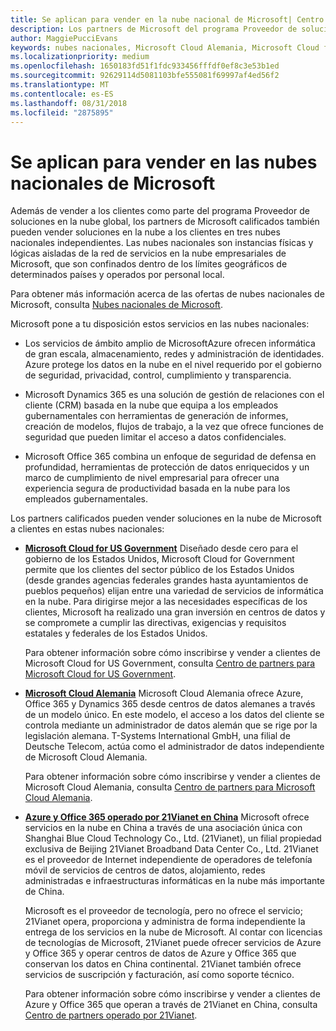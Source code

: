 ```yaml
---
title: Se aplican para vender en la nube nacional de Microsoft| Centro de partners
description: Los partners de Microsoft del programa Proveedor de soluciones en la nube pueden vender a los clientes inscritos en las nubes nacionales compatibles.
author: MaggiePucciEvans
keywords: nubes nacionales, Microsoft Cloud Alemania, Microsoft Cloud for US Government, 21Vianet, Microsoft Cloud China
ms.localizationpriority: medium
ms.openlocfilehash: 1650183fd51f1fdc933456fffdf0ef8c3e53b1ed
ms.sourcegitcommit: 92629114d5081103bfe555081f69997af4ed56f2
ms.translationtype: MT
ms.contentlocale: es-ES
ms.lasthandoff: 08/31/2018
ms.locfileid: "2875895"
---
```

# <a name="apply-to-sell-in-microsoft-national-clouds"></a>Se aplican para vender en las nubes nacionales de Microsoft

Además de vender a los clientes como parte del programa Proveedor de soluciones en la nube global, los partners de Microsoft calificados también pueden vender soluciones en la nube a los clientes en tres nubes nacionales independientes. Las nubes nacionales son instancias físicas y lógicas aisladas de la red de servicios en la nube empresariales de Microsoft, que son confinados dentro de los límites geográficos de determinados países y operados por personal local. 

Para obtener más información acerca de las ofertas de nubes nacionales de Microsoft, consulta [Nubes nacionales de Microsoft](https://www.microsoft.com/trustcenter/cloudservices/nationalcloud).

Microsoft pone a tu disposición estos servicios en las nubes nacionales:

-   Los servicios de ámbito amplio de MicrosoftAzure ofrecen informática de gran escala, almacenamiento, redes y administración de identidades. Azure protege los datos en la nube en el nivel requerido por el gobierno de seguridad, privacidad, control, cumplimiento y transparencia.

-   Microsoft Dynamics 365 es una solución de gestión de relaciones con el cliente (CRM) basada en la nube que equipa a los empleados gubernamentales con herramientas de generación de informes, creación de modelos, flujos de trabajo, a la vez que ofrece funciones de seguridad que pueden limitar el acceso a datos confidenciales.

-   Microsoft Office 365 combina un enfoque de seguridad de defensa en profundidad, herramientas de protección de datos enriquecidos y un marco de cumplimiento de nivel empresarial para ofrecer una experiencia segura de productividad basada en la nube para los empleados gubernamentales.

Los partners calificados pueden vender soluciones en la nube de Microsoft a clientes en estas nubes nacionales:

-   [**Microsoft Cloud for US Government**](https://www.microsoft.com/trustcenter/cloudservices/nationalcloud#Microsoft_Cloud_for_US) Diseñado desde cero para el gobierno de los Estados Unidos, Microsoft Cloud for Government permite que los clientes del sector público de los Estados Unidos (desde grandes agencias federales grandes hasta ayuntamientos de pueblos pequeños) elijan entre una variedad de servicios de informática en la nube. Para dirigirse mejor a las necesidades específicas de los clientes, Microsoft ha realizado una gran inversión en centros de datos y se compromete a cumplir las directivas, exigencias y requisitos estatales y federales de los Estados Unidos. 

    Para obtener información sobre cómo inscribirse y vender a clientes de Microsoft Cloud for US Government, consulta [Centro de partners para Microsoft Cloud for US Government](partner-center-for-microsoft-us-govt-cloud.md).

-   [**Microsoft Cloud Alemania**](https://www.microsoft.com/trustcenter/cloudservices/nationalcloud#Microsoft_Cloud_Germany) Microsoft Cloud Alemania ofrece Azure, Office 365 y Dynamics 365 desde centros de datos alemanes a través de un modelo único. En este modelo, el acceso a los datos del cliente se controla mediante un administrador de datos alemán que se rige por la legislación alemana. T-Systems International GmbH, una filial de Deutsche Telecom, actúa como el administrador de datos independiente de Microsoft Cloud Alemania. 

    Para obtener información sobre cómo inscribirse y vender a clientes de Microsoft Cloud Alemania, consulta [Centro de partners para Microsoft Cloud Alemania](partner-center-for-microsoft-cloud-germany.md). 
    
-   [**Azure y Office 365 operado por 21Vianet en China**](https://www.microsoft.com/trustcenter/cloudservices/nationalcloud#Microsoft_Cloud_for_China) Microsoft ofrece servicios en la nube en China a través de una asociación única con Shanghai Blue Cloud Technology Co., Ltd. (21Vianet), un filial propiedad exclusiva de Beijing 21Vianet Broadband Data Center Co., Ltd. 21Vianet es el proveedor de Internet independiente de operadores de telefonía móvil de servicios de centros de datos, alojamiento, redes administradas e infraestructuras informáticas en la nube más importante de China. 

    Microsoft es el proveedor de tecnología, pero no ofrece el servicio; 21Vianet opera, proporciona y administra de forma independiente la entrega de los servicios en la nube de Microsoft. Al contar con licencias de tecnologías de Microsoft, 21Vianet puede ofrecer servicios de Azure y Office 365 y operar centros de datos de Azure y Office 365 que conservan los datos en China continental. 21Vianet también ofrece servicios de suscripción y facturación, así como soporte técnico.

    Para obtener información sobre cómo inscribirse y vender a clientes de Azure y Office 365 que operan a través de 21Vianet en China, consulta [Centro de partners operado por 21Vianet](https://msdn.microsoft.com/partner-china/index). 